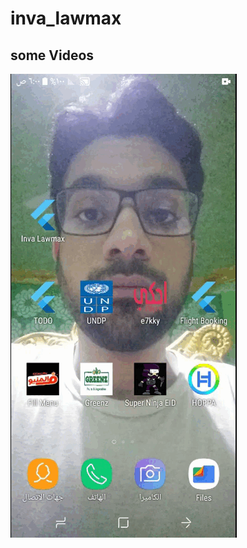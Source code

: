 # inva_lawmax

## some Videos
<!-- record_1 -->
![original Design](https://github.com/ahmedeidd/invalawmax/blob/main/screenshots/1.gif "Design")
